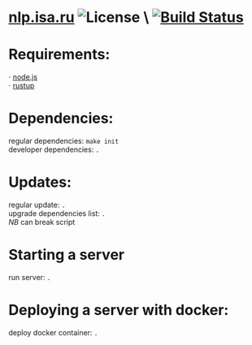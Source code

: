 # [nlp.isa.ru](http://nlp-isa.rexhaif.xyz) ![License](https://img.shields.io/github/license/randomunrandom/nlp-isa.svg) \ [![Build Status](https://travis-ci.com/randomunrandom/nlp-isa.svg?branch=master)](https://travis-ci.com/randomunrandom/nlp-isa)

##
# Requirements:
⋅ [node.js](https://nodejs.org/en/)\
⋅ [rustup](https://rustup.rs/)

##
# Dependencies:
regular dependencies:   `make init`\
developer dependencies: `.`

##
# Updates:
regular update: `.`\
upgrade dependencies list: `.`\
*NB* can break script

##
# Starting a server
run server: `.`

##
# Deploying a server with docker:
deploy docker container: `.`
